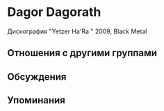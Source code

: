 # Dagor Dagorath

Дискография
"Yetzer Ha'Ra " 2009, Black Metal

## Отношения с другими группами


## Обсуждения


## Упоминания

